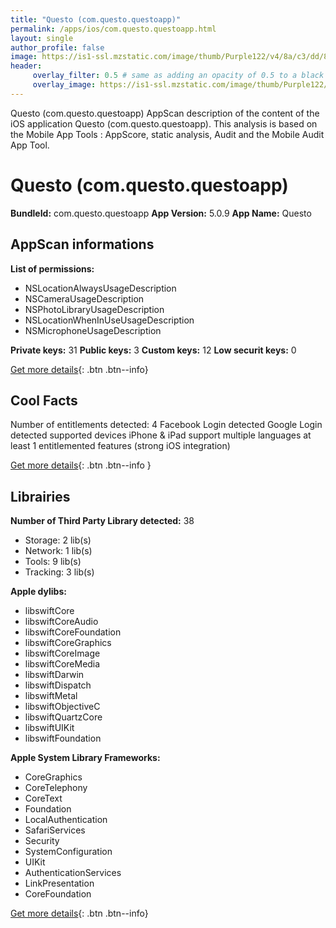 ```yaml
---
title: "Questo (com.questo.questoapp)"
permalink: /apps/ios/com.questo.questoapp.html
layout: single
author_profile: false
image: https://is1-ssl.mzstatic.com/image/thumb/Purple122/v4/8a/c3/dd/8ac3ddf0-a35f-1b77-aa6c-eaa703c14804/AppIcon-0-0-1x_U007emarketing-0-0-0-8-0-0-sRGB-0-0-0-GLES2_U002c0-512MB-85-220-0-0.png/512x512bb.jpg
header: 
     overlay_filter: 0.5 # same as adding an opacity of 0.5 to a black background
     overlay_image: https://is1-ssl.mzstatic.com/image/thumb/Purple122/v4/8a/c3/dd/8ac3ddf0-a35f-1b77-aa6c-eaa703c14804/AppIcon-0-0-1x_U007emarketing-0-0-0-8-0-0-sRGB-0-0-0-GLES2_U002c0-512MB-85-220-0-0.png/512x512bb.jpg
---
```

Questo (com.questo.questoapp) AppScan description of the content of the iOS application Questo (com.questo.questoapp). This analysis is based on the Mobile App Tools : AppScore, static analysis, Audit and the Mobile Audit App Tool.

# Questo (com.questo.questoapp)

**BundleId:** com.questo.questoapp
**App Version:** 5.0.9
**App Name:** Questo


## AppScan informations 

**List of permissions:** 
- NSLocationAlwaysUsageDescription
- NSCameraUsageDescription
- NSPhotoLibraryUsageDescription
- NSLocationWhenInUseUsageDescription
- NSMicrophoneUsageDescription
  
  
**Private keys:** 31
**Public keys:** 3
**Custom keys:** 12
**Low securit keys:** 0
  
[Get more details](/pricing.html){: .btn .btn--info}

## Cool Facts

Number of entitlements detected: 4
Facebook Login detected
Google Login detected
supported devices iPhone & iPad
support multiple languages
at least 1 entitlemented features (strong iOS integration)
  
[Get more details](/pricing.html){: .btn .btn--info }

## Librairies 
**Number of Third Party Library detected:** 38
- Storage: 2 lib(s)
- Network: 1 lib(s)
- Tools: 9 lib(s)
- Tracking: 3 lib(s)


**Apple dylibs:**
- libswiftCore
- libswiftCoreAudio
- libswiftCoreFoundation
- libswiftCoreGraphics
- libswiftCoreImage
- libswiftCoreMedia
- libswiftDarwin
- libswiftDispatch
- libswiftMetal
- libswiftObjectiveC
- libswiftQuartzCore
- libswiftUIKit
- libswiftFoundation


**Apple System Library Frameworks:**
- CoreGraphics
- CoreTelephony
- CoreText
- Foundation
- LocalAuthentication
- SafariServices
- Security
- SystemConfiguration
- UIKit
- AuthenticationServices
- LinkPresentation
- CoreFoundation


  
[Get more details](/pricing.html){: .btn .btn--info}

